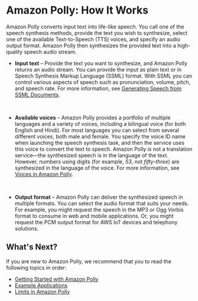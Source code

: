 # Amazon Polly: How It Works<a name="how-text-to-speech-works"></a>

Amazon Polly converts input text into life\-like speech\. You call one of the speech synthesis methods, provide the text you wish to synthesize, select one of the available Text\-to\-Speech \(TTS\) voices, and specify an audio output format\. Amazon Polly then synthesizes the provided text into a high\-quality speech audio stream\.
+  **Input text** – Provide the text you want to synthesize, and Amazon Polly returns an audio stream\. You can provide the input as plain text or in Speech Synthesis Markup Language \(SSML\) format\. With SSML you can control various aspects of speech such as pronunciation, volume, pitch, and speech rate\. For more information, see [Generating Speech from SSML Documents](ssml.md)\.

   
+ **Available voices** – Amazon Polly provides a portfolio of multiple languages and a variety of voices, including a bilingual voice \(for both English and Hindi\)\. For most languages you can select from several different voices, both male and female\. You specify the voice ID name when launching the speech synthesis task, and then the service uses this voice to convert the text to speech\. Amazon Polly is not a translation service—the synthesized speech is in the language of the text\. However, numbers using digits \(for example, *53*, not *fifty\-three*\) are synthesized in the language of the voice\. For more information, see [Voices in Amazon Polly](https://docs.aws.amazon.com/polly/latest/dg/voices-in-polly.html)\. 

   
+ **Output format** – Amazon Polly can deliver the synthesized speech in multiple formats\. You can select the audio format that suits your needs\. For example, you might request the speech in the MP3 or Ogg Vorbis format to consume in web and mobile applications\. Or, you might request the PCM output format for AWS IoT devices and telephony solutions\.

## What's Next?<a name="how-it-works-what-next"></a>

If you are new to Amazon Polly, we recommend that you to read the following topics in order:
+ [Getting Started with Amazon Polly](getting-started.md)
+  [Example Applications](examples-for-using-polly.md) 
+  [Limits in Amazon Polly](limits.md) 